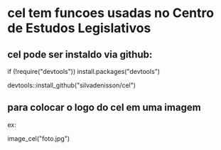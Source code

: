 # cel tem funcoes usadas no Centro de Estudos Legislativos

## cel pode ser instaldo via github:

if (!require("devtools")) install.packages("devtools")

devtools::install_github("silvadenisson/cel")

## para colocar o logo do cel em uma imagem

ex:

image_cel("foto.jpg")
